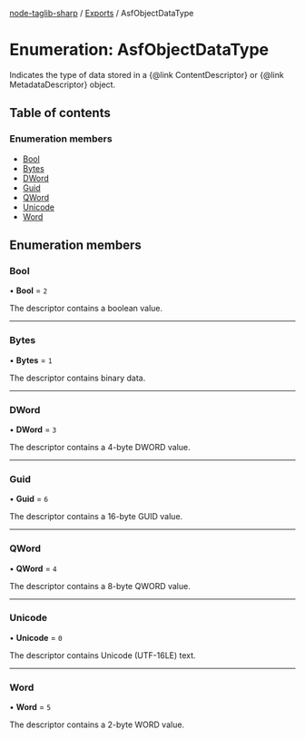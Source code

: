 [node-taglib-sharp](../README.md) / [Exports](../modules.md) / AsfObjectDataType

# Enumeration: AsfObjectDataType

Indicates the type of data stored in a {@link ContentDescriptor} or {@link MetadataDescriptor} object.

## Table of contents

### Enumeration members

- [Bool](asfobjectdatatype.md#bool)
- [Bytes](asfobjectdatatype.md#bytes)
- [DWord](asfobjectdatatype.md#dword)
- [Guid](asfobjectdatatype.md#guid)
- [QWord](asfobjectdatatype.md#qword)
- [Unicode](asfobjectdatatype.md#unicode)
- [Word](asfobjectdatatype.md#word)

## Enumeration members

### Bool

• **Bool** = `2`

The descriptor contains a boolean value.

___

### Bytes

• **Bytes** = `1`

The descriptor contains binary data.

___

### DWord

• **DWord** = `3`

The descriptor contains a 4-byte DWORD value.

___

### Guid

• **Guid** = `6`

The descriptor contains a 16-byte GUID value.

___

### QWord

• **QWord** = `4`

The descriptor contains a 8-byte QWORD value.

___

### Unicode

• **Unicode** = `0`

The descriptor contains Unicode (UTF-16LE) text.

___

### Word

• **Word** = `5`

The descriptor contains a 2-byte WORD value.
